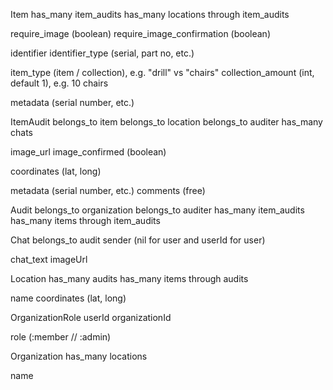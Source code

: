 Item
  has_many item_audits
  has_many locations through item_audits

  require_image (boolean)
  require_image_confirmation (boolean)

  identifier
  identifier_type (serial, part no, etc.)

  item_type (item / collection), e.g. "drill" vs "chairs"
  collection_amount (int, default 1), e.g. 10 chairs

  metadata (serial number, etc.)

ItemAudit
  belongs_to item
  belongs_to location
  belongs_to auditer
  has_many chats

  image_url
  image_confirmed (boolean)

  coordinates (lat, long)

  metadata (serial number, etc.)
  comments (free)

Audit
  belongs_to organization
  belongs_to auditer
  has_many item_audits
  has_many items through item_audits

Chat
  belongs_to audit
  sender (nil for user and userId for user)

  chat_text
  imageUrl

Location
  has_many audits
  has_many items through audits

  name
  coordinates (lat, long)

OrganizationRole
  userId
  organizationId

  role (:member // :admin)

Organization
  has_many locations

  name
